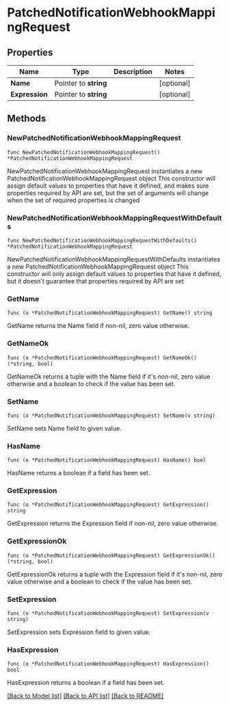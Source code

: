 # PatchedNotificationWebhookMappingRequest

## Properties

Name | Type | Description | Notes
------------ | ------------- | ------------- | -------------
**Name** | Pointer to **string** |  | [optional] 
**Expression** | Pointer to **string** |  | [optional] 

## Methods

### NewPatchedNotificationWebhookMappingRequest

`func NewPatchedNotificationWebhookMappingRequest() *PatchedNotificationWebhookMappingRequest`

NewPatchedNotificationWebhookMappingRequest instantiates a new PatchedNotificationWebhookMappingRequest object
This constructor will assign default values to properties that have it defined,
and makes sure properties required by API are set, but the set of arguments
will change when the set of required properties is changed

### NewPatchedNotificationWebhookMappingRequestWithDefaults

`func NewPatchedNotificationWebhookMappingRequestWithDefaults() *PatchedNotificationWebhookMappingRequest`

NewPatchedNotificationWebhookMappingRequestWithDefaults instantiates a new PatchedNotificationWebhookMappingRequest object
This constructor will only assign default values to properties that have it defined,
but it doesn't guarantee that properties required by API are set

### GetName

`func (o *PatchedNotificationWebhookMappingRequest) GetName() string`

GetName returns the Name field if non-nil, zero value otherwise.

### GetNameOk

`func (o *PatchedNotificationWebhookMappingRequest) GetNameOk() (*string, bool)`

GetNameOk returns a tuple with the Name field if it's non-nil, zero value otherwise
and a boolean to check if the value has been set.

### SetName

`func (o *PatchedNotificationWebhookMappingRequest) SetName(v string)`

SetName sets Name field to given value.

### HasName

`func (o *PatchedNotificationWebhookMappingRequest) HasName() bool`

HasName returns a boolean if a field has been set.

### GetExpression

`func (o *PatchedNotificationWebhookMappingRequest) GetExpression() string`

GetExpression returns the Expression field if non-nil, zero value otherwise.

### GetExpressionOk

`func (o *PatchedNotificationWebhookMappingRequest) GetExpressionOk() (*string, bool)`

GetExpressionOk returns a tuple with the Expression field if it's non-nil, zero value otherwise
and a boolean to check if the value has been set.

### SetExpression

`func (o *PatchedNotificationWebhookMappingRequest) SetExpression(v string)`

SetExpression sets Expression field to given value.

### HasExpression

`func (o *PatchedNotificationWebhookMappingRequest) HasExpression() bool`

HasExpression returns a boolean if a field has been set.


[[Back to Model list]](../README.md#documentation-for-models) [[Back to API list]](../README.md#documentation-for-api-endpoints) [[Back to README]](../README.md)



